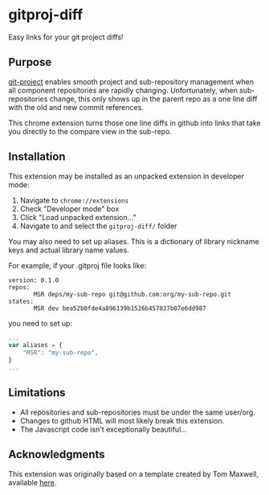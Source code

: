 # gitproj-diff

Easy links for your git project diffs!

## Purpose

[git-project](https://github.com/aranzgeo/git-project) enables smooth project
and sub-repository management when all component repositories are rapidly changing.
Unfortunately, when sub-repositories change, this only shows up in the parent repo
as a one line diff with the old and new commit references.

This chrome extension turns those one line diffs in github into links that
take you directly to the compare view in the sub-repo.

## Installation

This extension may be installed as an unpacked extension in developer mode:

1. Navigate to `chrome://extensions`
2. Check "Developer mode" box
3. Click "Load unpacked extension..."
4. Navigate to and select the `gitproj-diff/` folder

You may also need to set up aliases. This is a dictionary of library nickname keys
and actual library name values.

For example, if your .gitproj file looks like:

```
version: 0.1.0
repos:
       MSR deps/my-sub-repo git@github.com:org/my-sub-repo.git
states:
       MSR dev bea52b0fde4a896139b1526b457837b07e6dd987
```

you need to set up:
```javascript
...
var aliases = {
    "MSR": "my-sub-repo",
}
...
```

## Limitations

- All repositories and sub-repositories must be under the same user/org.
- Changes to github HTML will most likely break this extension.
- The Javascript code isn't exceptionally beautiful...

## Acknowledgments

This extension was originally based on a template created by Tom Maxwell,
available [here](https://9to5google.com/2015/06/14/how-to-make-a-chrome-extensions/).
